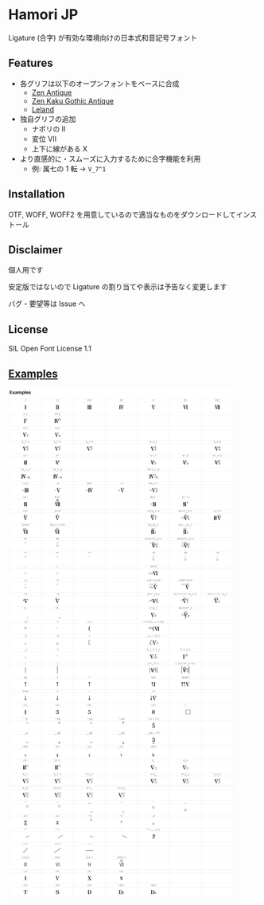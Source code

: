 # Hamori JP

Ligature (合字) が有効な環境向けの日本式和音記号フォント

## Features

- 各グリフは以下のオープンフォントをベースに合成
  - [Zen Antique](https://github.com/googlefonts/zen-antique)
  - [Zen Kaku Gothic Antique](https://github.com/googlefonts/zen-kakugothic)
  - [Leland](https://github.com/MuseScoreFonts/Leland)
- 独自グリフの追加
  - ナポリの II
  - 変位 VII
  - 上下に線がある X
- より直感的に・スムーズに入力するために合字機能を利用
  - 例: 属七の 1 転 → `V_7^1`

## Installation

OTF, WOFF, WOFF2 を用意しているので適当なものをダウンロードしてインストール

## Disclaimer

個人用です

安定版ではないので Ligature の割り当てや表示は予告なく変更します

バグ・要望等は Issue へ

## License

SIL Open Font License 1.1

## [Examples](./examples.html)

![example](./examples.jpeg)
